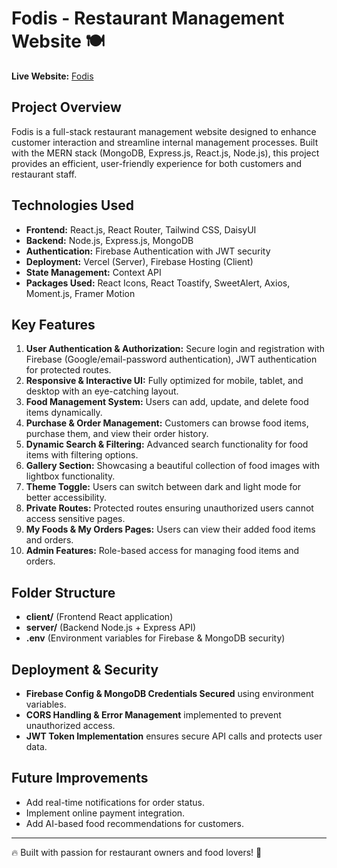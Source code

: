 # Fodis - Restaurant Management Website 🍽️

**Live Website:** [Fodis](https://fodis-client.web.app/)

## Project Overview

Fodis is a full-stack restaurant management website designed to enhance customer interaction and streamline internal management processes. Built with the MERN stack (MongoDB, Express.js, React.js, Node.js), this project provides an efficient, user-friendly experience for both customers and restaurant staff.

## Technologies Used

- **Frontend:** React.js, React Router, Tailwind CSS, DaisyUI
- **Backend:** Node.js, Express.js, MongoDB
- **Authentication:** Firebase Authentication with JWT security
- **Deployment:** Vercel (Server), Firebase Hosting (Client)
- **State Management:** Context API
- **Packages Used:** React Icons, React Toastify, SweetAlert, Axios, Moment.js, Framer Motion

## Key Features

1. **User Authentication & Authorization:** Secure login and registration with Firebase (Google/email-password authentication), JWT authentication for protected routes.
2. **Responsive & Interactive UI:** Fully optimized for mobile, tablet, and desktop with an eye-catching layout.
3. **Food Management System:** Users can add, update, and delete food items dynamically.
4. **Purchase & Order Management:** Customers can browse food items, purchase them, and view their order history.
5. **Dynamic Search & Filtering:** Advanced search functionality for food items with filtering options.
6. **Gallery Section:** Showcasing a beautiful collection of food images with lightbox functionality.
7. **Theme Toggle:** Users can switch between dark and light mode for better accessibility.
8. **Private Routes:** Protected routes ensuring unauthorized users cannot access sensitive pages.
9. **My Foods & My Orders Pages:** Users can view their added food items and orders.
10. **Admin Features:** Role-based access for managing food items and orders.

## Folder Structure

- **client/** (Frontend React application)
- **server/** (Backend Node.js + Express API)
- **.env** (Environment variables for Firebase & MongoDB security)

## Deployment & Security

- **Firebase Config & MongoDB Credentials Secured** using environment variables.
- **CORS Handling & Error Management** implemented to prevent unauthorized access.
- **JWT Token Implementation** ensures secure API calls and protects user data.


## Future Improvements

- Add real-time notifications for order status.
- Implement online payment integration.
- Add AI-based food recommendations for customers.

---

🔥 Built with passion for restaurant owners and food lovers! 🚀
